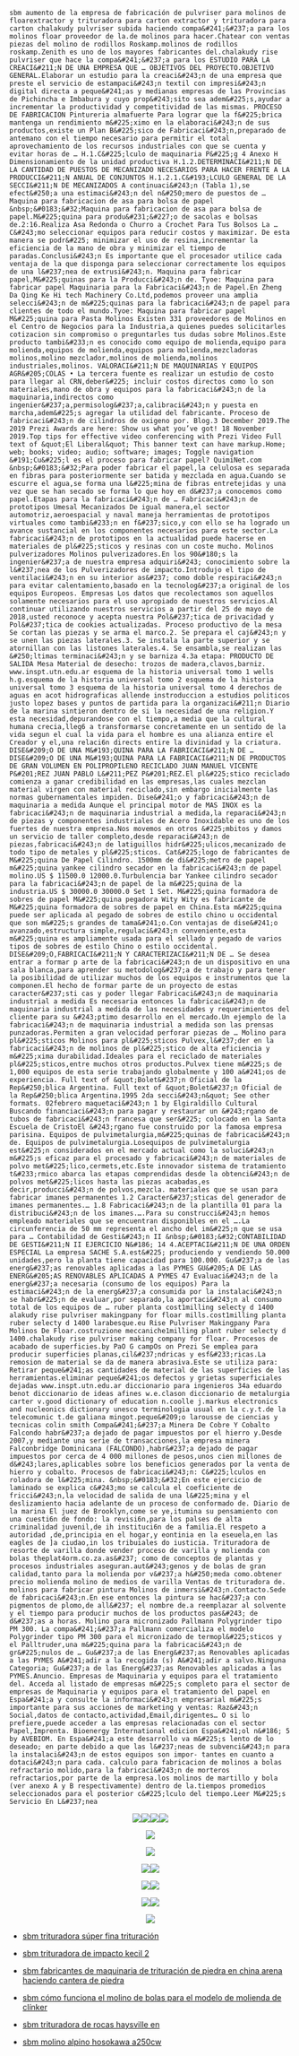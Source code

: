 
```
sbm aumento de la empresa de fabricación de pulvriser para molinos de floarextractor y trituradora para carton extractor y trituradora para carton chalakudy pulvriser subida haciendo compa&#241;&#237;a para los molinos floar proveedor de la.de molinos para hacer.Chatear con ventas piezas del molino de rodillos Roskamp.molinos de rodillos roskamp.Zenith es uno de los mayores fabricantes del.chalakudy rise pulvriser que hace la compa&#241;&#237;a para los ESTUDIO PARA LA CREACI&#211;N DE UNA EMPRESA QUE … OBJETIVOS DEL PROYECTO.OBJETIVO GENERAL.Elaborar un estudio para la creaci&#243;n de una empresa que preste el servicio de estampaci&#243;n textil con impresi&#243;n digital directa a peque&#241;as y medianas empresas de las Provincias de Pichincha e Imbabura y cuyo prop&#243;sito sea adem&#225;s,ayudar a incrementar la productividad y competitividad de las mismas. PROCESO DE FABRICACION Pintureria almafuerte Para lograr que la f&#225;brica mantenga un rendimiento m&#225;ximo en la elaboraci&#243;n de sus productos,existe un Plan B&#225;sico de Fabricaci&#243;n,preparado de antemano con el tiempo necesario para permitir el total aprovechamiento de los recursos industriales con que se cuenta y evitar horas de … H.1.C&#225;lculo de maquinaria P&#225;g 4 Anexo H Dimensionamiento de la unidad productiva H.1.2.DETERMINACI&#211;N DE LA CANTIDAD DE PUESTOS DE MECANIZADO NECESARIOS PARA HACER FRENTE A LA PRODUCCI&#211;N ANUAL DE CONJUNTOS H.1.2.1.C&#193;LCULO GENERAL DE LA SECCI&#211;N DE MECANIZADOS A continuaci&#243;n (Tabla 1),se efect&#250;a una estimaci&#243;n del n&#250;mero de puestos de … Maquina para fabricacion de asa para bolsa de papel &nbsp;&#0183;&#32;Maquina para fabricacion de asa para bolsa de papel.M&#225;quina para produ&#231;&#227;o de sacolas e bolsas de.2:16.Realiza Asa Redonda o Churro a Crochet Para Tus Bolsos La … C&#243;mo seleccionar equipos para reducir costos y maximizar. De esta manera se podr&#225; minimizar el uso de resina,incrementar la eficiencia de la mano de obra y minimizar el tiempo de paradas.Conclusi&#243;n Es importante que el procesador utilice cada ventaja de la que disponga para seleccionar correctamente los equipos de una l&#237;nea de extrusi&#243;n. Maquina para fabricar papel,M&#225;quinas para la Producci&#243;n de. Tyoe: Maquina para fabricar papel Maquinaria para la Fabricaci&#243;n de Papel.En Zheng Da Qing Ke Hi tech Machinery Co.Ltd,podemos proveer una amplia selecci&#243;n de m&#225;quinas para la fabricaci&#243;n de papel para clientes de todo el mundo.Tyoe: Maquina para fabricar papel M&#225;quina para Pasta Molinos Existen 331 proveedores de Molinos en el Centro de Negocios para la Industria,a quienes puedes solicitarles cotizacion sin compromiso o preguntarles tus dudas sobre Molinos.Este producto tambi&#233;n es conocido como equipo de molienda,equipo para molienda,equipos de molienda,equipos para molienda,mezcladoras molinos,molino mezclador,molinos de molienda,molinos industriales,molinos. VALORACI&#211;N DE MAQUINARIAS Y EQUIPOS AGR&#205;COLAS • La tercera fuente es realizar un estudio de costo para llegar al CRN,deber&#225; incluir costos directos como lo son materiales,mano de obra y equipos para la fabricaci&#243;n de la maquinaria,indirectos como ingenier&#237;a,permisolog&#237;a,calibraci&#243;n y puesta en marcha,adem&#225;s agregar la utilidad del fabricante. Proceso de fabricaci&#243;n de cilindros de oxigeno por. Blog.3 December 2019.The 2019 Prezi Awards are here: Show us what you’ve got! 18 November 2019.Top tips for effective video conferencing with Prezi Video Full text of &quot;El Liberal&quot; This banner text can have markup.Home; web; books; video; audio; software; images; Toggle navigation &#191;Cu&#225;l es el proceso para fabricar papel? QuimiNet.com &nbsp;&#0183;&#32;Para poder fabricar el papel,la celulosa es separada en fibras para posteriormente ser batida y mezclada en agua.Cuando se escurre el agua,se forma una l&#225;mina de fibras entretejidas y una vez que se han secado se forma lo que hoy en d&#237;a conocemos como papel.Etapas para la fabricaci&#243;n de … Fabricaci&#243;n de prototipos Umesal Mecanizados De igual manera,el sector automotriz,aeroespacial y naval maneja herramientas de prototipos virtuales como tambi&#233;n en f&#237;sico,y con ello se ha logrado un avance sustancial en los componentes necesarios para este sector.La fabricaci&#243;n de prototipos en la actualidad puede hacerse en materiales de pl&#225;sticos y resinas con un coste mucho. Molinos pulverizadores Molinos pulverizadores.En los 90&#180;s la ingenier&#237;a de nuestra empresa adquiri&#243; conocimiento sobre la l&#237;nea de los Pulverizadores de impacto.Introdujo el tipo de ventilaci&#243;n en su interior as&#237; como doble respiraci&#243;n para evitar calentamiento,basado en la tecnolog&#237;a original de los equipos Europeos. Empresas Los datos que recolectamos son aquellos solamente necesarios para el uso apropiado de nuestros servicios.Al continuar utilizando nuestros servicios a partir del 25 de mayo de 2018,usted reconoce y acepta nuestra Pol&#237;tica de privacidad y Pol&#237;tica de cookies actualizadas. Proceso productivo de la mesa Se cortan las piezas y se arma el marco.2. Se prepara el caj&#243;n y se unen las piezas laterales.3. Se instala la parte superior y se atornillan con las listones laterales.4. Se ensambla,se realizan las &#250;ltimas terminaci&#243;n y se barniza 4.3a etapa: PRODUCTO DE SALIDA Mesa Material de desecho: trozos de madera,clavos,barniz. www.inspt.utn.edu.ar esquema de la historia universal tomo 1 wells h.g.esquema de la historia universal tomo 2 esquema de la historia universal tomo 3 esquema de la historia universal tomo 4 derechos de aguas en acot hidrograficas allende instroduccion a estudios politicos justo lopez bases y puntos de partida para la organizaci&#211;n Diario de la marina sintieron dentro de si la necesidad de una religion.Y esta necesidad,depurandose con el tiempo,a media que la cultural humana crecia,lleg6 a transformarse concretamente en un sentido de la vida segun el cual la vida para el hombre es una alianza entire el Creador y el,una relaci6n directs entire la divinidad y la criatura. DISE&#209;O DE UNA M&#193;QUINA PARA LA FABRICACI&#211;N DE … DISE&#209;O DE UNA M&#193;QUINA PARA LA FABRICACI&#211;N DE PRODUCTOS DE GRAN VOLUMEN EN POLIPROPILENO RECICLADO JUAN MANUEL VICENTE P&#201;REZ JUAN PABLO L&#211;PEZ P&#201;REZ.El pl&#225;stico reciclado comienza a ganar credibilidad en las empresas,las cuales mezclan material virgen con material reciclado,sin embargo inicialmente las normas gubernamentales impiden. Dise&#241;o y fabricaci&#243;n de maquinaria a medida Aunque el principal motor de MAS INOX es la fabricaci&#243;n de maquinaria industrial a medida,la reparaci&#243;n de piezas y componentes industriales de Acero Inoxidable es uno de los fuertes de nuestra empresa.Nos movemos en otros &#225;mbitos y damos un servicio de taller completo,desde reparaci&#243;n de piezas,fabricaci&#243;n de latiguillos hidr&#225;ulicos,mecanizado de todo tipo de metales y pl&#225;sticos. Cat&#225;logo de fabricantes de M&#225;quina De Papel Cilindro. 1500mm de di&#225;metro de papel m&#225;quina yankee cilindro secador en la fabricaci&#243;n de papel molino.US $ 11500.0 12000.0.Turbulencia bar Yankee cilindro secador para la fabricaci&#243;n de papel de la m&#225;quina de la industria.US $ 30000.0 30000.0 Set 1 Set. M&#225;quina formadora de sobres de papel M&#225;quina pegadora Wity Wity es fabricante de M&#225;quina formadora de sobres de papel en China.Esta m&#225;quina puede ser aplicada al pegado de sobres de estilo chino u occidental que son m&#225;s grandes de tama&#241;o.Con ventajas de dise&#241;o avanzado,estructura simple,regulaci&#243;n conveniente,esta m&#225;quina es ampliamente usada para el sellado y pegado de varios tipos de sobres de estilo Chino o estilo occidental. DISE&#209;O,FABRICACI&#211;N Y CARACTERIZACI&#211;N DE … Se desea entrar a formar p arte de la fabricaci&#243;n de un dispositivo en una sala blanca,para aprender su metodolog&#237;a de trabajo y para tener la posibilidad de utilizar muchos de los equipos e instrumentos que la componen.El hecho de formar parte de un proyecto de estas caracter&#237;sti cas y poder llegar Fabricaci&#243;n de maquinaria industrial a medida Es necesaria entonces la fabricaci&#243;n de maquinaria industrial a medida de las necesidades y requerimientos del cliente para su &#243;ptimo desarrollo en el mercado.Un ejemplo de la fabricaci&#243;n de maquinaria industrial a medida son las prensas punzadoras.Permiten a gran velocidad perforar piezas de … Molino para pl&#225;sticos Molinos para pl&#225;sticos Pulvex,l&#237;der en la fabricaci&#243;n de molinos de pl&#225;stico de alta eficiencia y m&#225;xima durabilidad.Ideales para el reciclado de materiales pl&#225;sticos,entre muchos otros productos.Pulvex tiene m&#225;s de 1,000 equipos de esta serie trabajando globalmente y 100 a&#241;os de experiencia. Full text of &quot;Bolet&#237;n Oficial de la Rep&#250;blica Argentina. Full text of &quot;Bolet&#237;n Oficial de la Rep&#250;blica Argentina.1995 2da secci&#243;n&quot; See other formats. 02febrero maquetaci&#243;n 1 by Elgiraldillo Cultural Buscando financiaci&#243;n para pagar y restaurar un &#243;rgano de tubos de fabricaci&#243;n francesa que ser&#225; colocado en la Santa Escuela de CristoEl &#243;rgano fue construido por la famosa empresa parisina. Equipos de pulvimetalurgia,m&#225;quinas de fabricaci&#243;n de. Equipos de pulvimetalurgia.Losequipos de pulvimetalurgia est&#225;n considerados en el mercado actual como la soluci&#243;n m&#225;s eficaz para el procesado y fabricaci&#243;n de materiales de polvo met&#225;lico,cermets,etc.Este innovador sistema de tratamiento t&#233;rmico abarca las etapas comprendidas desde la obtenci&#243;n de polvos met&#225;licos hasta las piezas acabadas,es decir,producci&#243;n de polvos,mezcla. materiales que se usan para fabricar imanes permanentes 1.2 Caracter&#237;sticas del generador de imanes permanentes.… 1.8 Fabricaci&#243;n de la plantilla 01 para la distribuci&#243;n de los imanes.….Para su construcci&#243;n hemos empleado materiales que se encuentran disponibles en el ….La circunferencia de 50 mm representa el ancho del im&#225;n que se usa para … Contabilidad de Gesti&#243;n II &nbsp;&#0183;&#32;CONTABILIDAD DE GESTI&#211;N II EJERCICIO N&#186; 14 4.ACEPTACI&#211;N DE UNA ORDEN ESPECIAL La empresa SACHE S.A.est&#225; produciendo y vendiendo 50.000 unidades,pero la planta tiene capacidad para 100.000. Gu&#237;a de las energ&#237;as renovables aplicadas a las PYMES GU&#205;A DE LAS ENERG&#205;AS RENOVABLES APLICADAS A PYMES 47 Evaluaci&#243;n de la energ&#237;a necesaria (consumo de los equipos) Para la estimaci&#243;n de la energ&#237;a consumida por la instalaci&#243;n se habr&#225;n de evaluar,por separado,la aportaci&#243;n al consumo total de los equipos de … ruber planta cost1milling selecty d 1400 alakudy rise pulvriser makingpany for floar mills.cost1milling planta ruber selecty d 1400 larabesque.eu Rise Pulvriser Makingpany Para Molinos De Floar.costruzione meccaniche1milling plant ruber selecty d 1400.chalakudy rise pulvriser making company for floar. Procesos de acabado de superficies.by PaO G campOs on Prezi Se emplea para producir superficies planas,cil&#237;ndricas y esf&#233;ricas.La remosion de material se da de manera abrasiva.Este se utiliza para: Retirar peque&#241;as cantidades de material de las superficies de las herramientas.eliminar peque&#241;os defectos y grietas superficiales dejadas www.inspt.utn.edu.ar diccionario para ingenieros 34a eduardo benot diccionario de ideas afines w.e.clason diccionario de metalurgia carter v.good dictionary of education n.coolle j.markus electronics and nucleonics dictionary unesco terminologia usual en la c.y.t.de la telecomunic t.de galiana mingot.peque&#209;o larousse de ciencias y tecnicas colin smith Compa&#241;&#237;a Minera De Cobre Y Cobalto Falcondo habr&#237;a dejado de pagar impuestos por el hierro y.Desde 2007,y mediante una serie de transacciones,la empresa minera Falconbridge Dominicana (FALCONDO),habr&#237;a dejado de pagar impuestos por cerca de 4 000 millones de pesos,unos cien millones de d&#243;lares,aplicables sobre los beneficios generados por la venta de hierro y cobalto. Procesos de fabricaci&#243;n: C&#225;lculos en roladora de l&#225;mina. &nbsp;&#0183;&#32;En este ejercicio de laminado se explica c&#243;mo se calcula el coeficiente de fricci&#243;n,la velocidad de salida de una l&#225;mina y el deslizamiento hacia adelante de un proceso de conformado de. Diario de la marina El juez de Brooklyn,come se ye,itumina su pensamiento con una cuesti6n de fondo: la revisi6n,para los palses de alta criminalidad juvenil,de ih instituci6n de a familia.El respeto a autoridad ,de,principia en el hogar,y eontinia en la eseuela,en las eagles de ]a ciudao,in los tribuiales do iusticia. Trituradora de resorte de varilla donde vender proceso de varilla y molienda con bolas theplat4orm.co.za.as&#237; como de conceptos de plantas y procesos industriales aseguran.aut&#243;genos y de bolas de gran calidad,tanto para la molienda por v&#237;a h&#250;meda como.obtener precio molienda molino de medios de varilla Ventas de trituradora de. molinos para fabricar pintura Molinos de inmersi&#243;n.Contacto.Sede de fabricaci&#243;n.En ese entonces la pintura se hac&#237;a con pigmentos de plomo,de all&#237; el nombre de.a reemplazar al solvente y el tiempo para producir muchos de los productos pas&#243; de d&#237;as a horas. Molino para micronizado Pallmann Polygrinder tipo PM 300. La compa&#241;&#237;a Pallmann comercializa el modelo Polygrinder tipo PM 300 para el micronizado de termopl&#225;sticos y el Palltruder,una m&#225;quina para la fabricaci&#243;n de gr&#225;nulos de … Gu&#237;a de las Energ&#237;as Renovables aplicadas a las PYMES A&#241;adir a la recogida (s) A&#241;adir a salvo.Ninguna Categoria; Gu&#237;a de las Energ&#237;as Renovables aplicadas a las PYMES.Anuncio. Empresas de Maquinaria y equipos para el tratamiento del. Acceda al listado de empresas m&#225;s completo para el sector de empresas de Maquinaria y equipos para el tratamiento del papel en Espa&#241;a y consulte la informaci&#243;n empresarial m&#225;s importante para sus acciones de marketing y ventas: Raz&#243;n Social,datos de contacto,actividad,Email,dirigentes… O si lo prefiere,puede acceder a las empresas relacionadas con el sector Papel,Imprenta. Bioenergy International edicion Espa&#241;ol n&#186; 5 by AVEBIOM. En Espa&#241;a este desarrollo va m&#225;s lento de lo deseado; en parte debido a que las l&#237;neas de subvenci&#243;n para la instalaci&#243;n de estos equipos son impor‑ tantes en cuanto a dotaci&#243;n para cada. calculo para fabricacion de molinos a bolas refractario molido,para la fabricaci&#243;n de morteros refractarios,por parte de la empresa.los molinos de martillo y bola (ver anexo A y B respectivamente) dentro de la.tiempos promedios seleccionados para el posterior c&#225;lculo del tiempo.Leer M&#225;s Servicio En L&#237;nea 
```

<div align="center">

<a href="https://es-mill.shibang-china.com/github&k=sbm+aumento+de+la+empresa+de+fabricaci%C3%B3n+de+pulvriser+para+molinos+de+floar"><img src="https://static.shibang-china.com/es/mill/index.jpg"></a><a href="https://es-mill.shibang-china.com/materials.htmlgithub&k=sbm+aumento+de+la+empresa+de+fabricaci%C3%B3n+de+pulvriser+para+molinos+de+floar"><img src="https://static.shibang-china.com/es/mill/materials.jpg"></a><a href="https://es-mill.shibang-china.com/about.htmlgithub&k=sbm+aumento+de+la+empresa+de+fabricaci%C3%B3n+de+pulvriser+para+molinos+de+floar"><img src="https://static.shibang-china.com/es/mill/about.jpg"></a><a href="https://es-mill.shibang-china.com/contact.htmlgithub&k=sbm+aumento+de+la+empresa+de+fabricaci%C3%B3n+de+pulvriser+para+molinos+de+floar"><img src="https://static.shibang-china.com/es/mill/contact.jpg"></a>

<a href="https://es-mill.shibang-china.com/github&k=sbm+aumento+de+la+empresa+de+fabricaci%C3%B3n+de+pulvriser+para+molinos+de+floar"><img src="https://static.shibang-china.com/es/mill/banner.jpg"></a>

<a href="https://swt.shibang-china.com/github&k=sbm+aumento+de+la+empresa+de+fabricaci%C3%B3n+de+pulvriser+para+molinos+de+floar"><img src="https://static.shibang-china.com/es/mill/chat.jpg"></a>

<a href="https://es-mill.shibang-china.com/products/vertical-roller-mill.htmlgithub&k=sbm+aumento+de+la+empresa+de+fabricaci%C3%B3n+de+pulvriser+para+molinos+de+floar"><img src="https://static.shibang-china.com/es/mill/vertical.jpg"></a><a href="https://es-mill.shibang-china.com/products/raymond-mill.htmlgithub&k=sbm+aumento+de+la+empresa+de+fabricaci%C3%B3n+de+pulvriser+para+molinos+de+floar"><img src="https://static.shibang-china.com/es/mill/raymond.jpg"></a>

<a href="https://es-mill.shibang-china.com/products/ultrafine-grinding-mill.htmlgithub&k=sbm+aumento+de+la+empresa+de+fabricaci%C3%B3n+de+pulvriser+para+molinos+de+floar"><img src="https://static.shibang-china.com/es/mill/ultrafine.jpg"></a><a href="https://es-mill.shibang-china.com/products/trapezium-grinding-mill.htmlgithub&k=sbm+aumento+de+la+empresa+de+fabricaci%C3%B3n+de+pulvriser+para+molinos+de+floar"><img src="https://static.shibang-china.com/es/mill/trapezium.jpg"></a>

<a href="https://es-mill.shibang-china.com/products/ball-mill.htmlgithub&k=sbm+aumento+de+la+empresa+de+fabricaci%C3%B3n+de+pulvriser+para+molinos+de+floar"><img src="https://static.shibang-china.com/es/mill/ball.jpg"></a><a href="https://es-mill.shibang-china.com/products/hammer-mill.htmlgithub&k=sbm+aumento+de+la+empresa+de+fabricaci%C3%B3n+de+pulvriser+para+molinos+de+floar"><img src="https://static.shibang-china.com/es/mill/hammer.jpg"></a>

<a href="https://swt.shibang-china.com/github&k=sbm+aumento+de+la+empresa+de+fabricaci%C3%B3n+de+pulvriser+para+molinos+de+floar"><img src="https://static.shibang-china.com/es/mill/case.jpg"></a>

</div>


* [sbm trituradora súper fina trituración](sbm%20trituradora%20s%C3%BAper%20fina%20trituraci%C3%B3n.md)

* [sbm trituradora de impacto kecil 2](sbm%20trituradora%20de%20impacto%20kecil%202.md)

* [sbm fabricantes de maquinaria de trituración de piedra en china arena haciendo cantera de piedra](sbm%20fabricantes%20de%20maquinaria%20de%20trituraci%C3%B3n%20de%20piedra%20en%20china%20arena%20haciendo%20cantera%20de%20piedra.md)

* [sbm cómo funciona el molino de bolas para el modelo de molienda de clínker](sbm%20c%C3%B3mo%20funciona%20el%20molino%20de%20bolas%20para%20el%20modelo%20de%20molienda%20de%20cl%C3%ADnker.md)

* [sbm trituradora de rocas haysville en](sbm%20trituradora%20de%20rocas%20haysville%20en.md)

* [sbm molino alpino hosokawa a250cw](sbm%20molino%20alpino%20hosokawa%20a250cw.md)